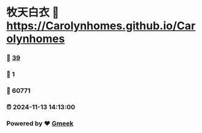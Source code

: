 # 牧天白衣 :link: https://Carolynhomes.github.io/Carolynhomes 
### :page_facing_up: [39](https://Carolynhomes.github.io/Carolynhomes/tag.html) 
### :speech_balloon: 1 
### :hibiscus: 60771 
### :alarm_clock: 2024-11-13 14:13:00 
### Powered by :heart: [Gmeek](https://github.com/Meekdai/Gmeek)

